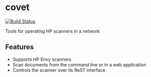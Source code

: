 covet
=====

[![Build Status](https://travis-ci.org/arminha/covet.svg?branch=master)](https://travis-ci.org/arminha/covet)

Tools for operating HP scanners in a network

Features
--------

*   Supports HP Envy scanners
*   Scan documents from the command line or in a web application
*   Controls the scanner over its ReST interface
